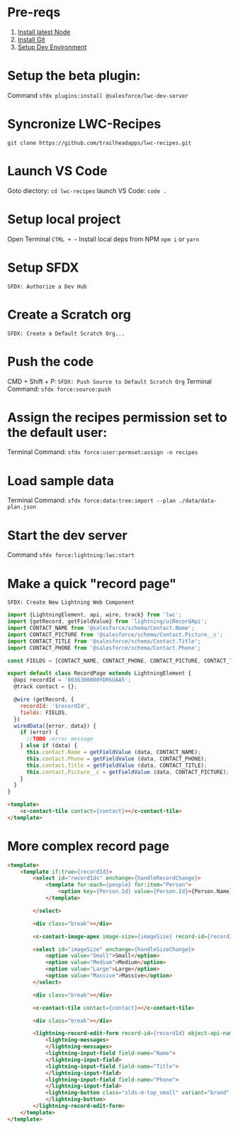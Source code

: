 
# Pre-reqs
1. [Install latest Node](https://nodejs.org/en/download/)
1. [Install Git](https://git-scm.com/downloads) 
1. [Setup Dev Environment](https://trailhead.salesforce.com/en/content/learn/projects/quickstart-vscode-salesforce/vscode-salesforce-ready)

# Setup the beta plugin:
Command `sfdx plugins:install @salesforce/lwc-dev-server`

# Syncronize LWC-Recipes
`git clone https://github.com/trailheadapps/lwc-recipes.git`

# Launch VS Code
Goto diectory: `cd lwc-recipes`
launch VS Code: `code .`

# Setup local project
Open Terminal `CTRL + ~`
Install local deps from NPM `npm i` or `yarn`

# Setup SFDX
`SFDX: Authorize a Dev Hub`

# Create a Scratch org
`SFDX: Create a Default Scratch Org...`

# Push the code
CMD + Shift + P: `SFDX: Push Source to Default Scratch Org`
Terminal Command: `sfdx force:source:push`

# Assign the **recipes** permission set to the default user:
Terminal Command: `sfdx force:user:permset:assign -n recipes`

# Load sample data
Terminal Command: `sfdx force:data:tree:import --plan ./data/data-plan.json`

# Start the dev server
Command `sfdx force:lightning:lwc:start`

# Make a quick "record page"
`SFDX: Create New Lightning Web Component`


``` javascript
import {LightningElement, api, wire, track} from 'lwc';
import {getRecord, getFieldValue} from 'lightning/uiRecordApi';
import CONTACT_NAME from '@salesforce/schema/Contact.Name';
import CONTACT_PICTURE from '@salesforce/schema/Contact.Picture__c';
import CONTACT_TITLE from '@salesforce/schema/Contact.Title';
import CONTACT_PHONE from '@salesforce/schema/Contact.Phone';

const FIELDS = [CONTACT_NAME, CONTACT_PHONE, CONTACT_PICTURE, CONTACT_TITLE];

export default class RecordPage extends LightningElement {
  @api recordId = '0036300000YDRSUAA5';
  @track contact = {};

  @wire (getRecord, {
    recordId: '$recordId',
    fields: FIELDS,
  })
  wiredData({error, data}) {
    if (error) {
      //TODO :error message
    } else if (data) {
      this.contact.Name = getFieldValue (data, CONTACT_NAME);
      this.contact.Phone = getFieldValue (data, CONTACT_PHONE);
      this.contact.Title = getFieldValue (data, CONTACT_TITLE);
      this.contact.Picture__c = getFieldValue (data, CONTACT_PICTURE);
    }
  }
}
```

``` html
<template>
    <c-contact-tile contact={contact}></c-contact-tile>
</template>
```

# More complex record page
``` html
<template>
    <template if:true={recordId}>
        <select id="recordIds" onchange={handleRecordChange}>
            <template for:each={people} for:item="Person">
                <option key={Person.Id} value={Person.Id}>{Person.Name}</option>
            </template>

        </select>

        <div class="break"></div>

        <c-contact-image-apex image-size={imageSize} record-id={recordId}></c-contact-image-apex>

        <select id="imageSize" onchange={handleSizeChange}>
            <option value="Small">Small</option>
            <option value="Medium">Medium</option>
            <option value="Large">Large</option>
            <option value="Massive">Massive</option>
        </select>

        <div class="break"></div>

        <c-contact-tile contact={contact}></c-contact-tile>

        <div class="break"></div>

        <lightning-record-edit-form record-id={recordId} object-api-name="Contact">
            <lightning-messages>
            </lightning-messages>
            <lightning-input-field field-name="Name">
            </lightning-input-field>
            <lightning-input-field field-name="Title">
            </lightning-input-field>
            <lightning-input-field field-name="Phone">
            </lightning-input-field>
            <lightning-button class="slds-m-top_small" variant="brand" type="submit" name="update" label="Update">
            </lightning-button>
        </lightning-record-edit-form>
    </template>
</template>
```